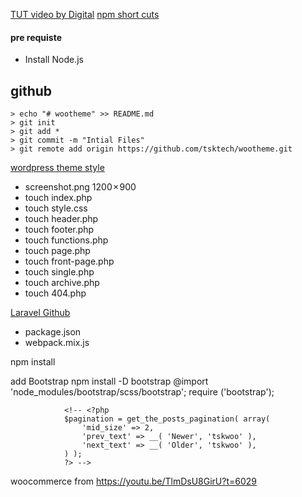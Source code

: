 [TUT video by Digital](https://youtu.be/TlmDsU8GirU?t=694)
[npm short cuts](https://www.freecodecamp.org/news/8-npm-tricks-you-can-use-to-impress-your-colleagues-dbdae1ef5f9e/)

#### pre requiste

* Install Node.js


## github
```
> echo "# wootheme" >> README.md
> git init
> git add *
> git commit -m "Intial Files"
> git remote add origin https://github.com/tsktech/wootheme.git
```

[wordpress theme style](https://developer.wordpress.org/themes/basics/main-stylesheet-style-css/)

* screenshot.png 1200 × 900
* touch index.php
* touch style.css
* touch header.php
* touch footer.php
* touch functions.php
* touch page.php
* touch front-page.php
* touch single.php
* touch archive.php
* touch 404.php

[Laravel Github](https://github.com/laravel/laravel)

* package.json
* webpack.mix.js

npm install

add Bootstrap
npm install -D bootstrap
@import 'node_modules/bootstrap/scss/bootstrap';
require ('bootstrap');


				<!-- <?php
				$pagination = get_the_posts_pagination( array(
				    'mid_size' => 2,
				    'prev_text' => __( 'Newer', 'tskwoo' ),
				    'next_text' => __( 'Older', 'tskwoo' ),
				) );
				?> -->

woocommerce from https://youtu.be/TlmDsU8GirU?t=6029




